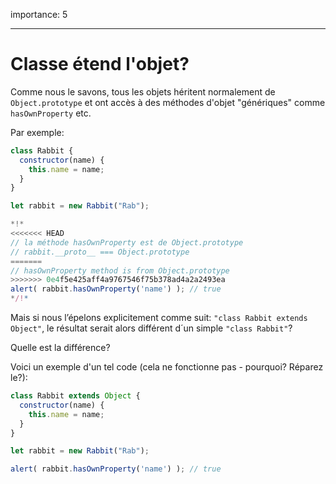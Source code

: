 importance: 5

---

# Classe étend l'objet?

Comme nous le savons, tous les objets héritent normalement de `Object.prototype` et ont accès à des méthodes d'objet "génériques" comme `hasOwnProperty` etc.

Par exemple:

```js run
class Rabbit {
  constructor(name) {
    this.name = name;
  }
}

let rabbit = new Rabbit("Rab");

*!*
<<<<<<< HEAD
// la méthode hasOwnProperty est de Object.prototype
// rabbit.__proto__ === Object.prototype
=======
// hasOwnProperty method is from Object.prototype
>>>>>>> 0e4f5e425aff4a9767546f75b378ad4a2a2493ea
alert( rabbit.hasOwnProperty('name') ); // true
*/!*
```

Mais si nous l’épelons explicitement comme suit: `"class Rabbit extends Object"`, le résultat serait alors différent d´un simple `"class Rabbit"`?

Quelle est la différence?

Voici un exemple d'un tel code (cela ne fonctionne pas - pourquoi? Réparez le?):

```js
class Rabbit extends Object {
  constructor(name) {
    this.name = name;
  }
}

let rabbit = new Rabbit("Rab");

alert( rabbit.hasOwnProperty('name') ); // true
```
